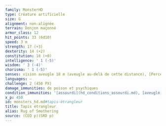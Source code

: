 ```yaml
---
family: MonsterHD
type: Créature artificielle
size: G
alignment: non-alignée
terrain: Donjon maçonné
armor_class: 12
hit_points: 33 (6d10)
speed: 3 m
strength: 17 (+3)
dexterity: 14 (+2)
constitution: 10 (+0)
intelligence: ' 1 (-5)'
wisdom: ' 3 (-4)'
charisma: ' 1 (-5)'
senses: vision aveugle 18 m (aveugle au-delà de cette distance), [Perception passive](hd_abilities_dexterity_perception_passive.md) 6
languages: —
challenge: 2 (450 PX)
damage_immunities: de poison et psychiques
condition_immunities: '[assourdi](hd_conditions_assourdi.md), [aveuglé](hd_conditions_aveugle.md), [charmé](hd_conditions_charme.md), [empoisonné](hd_conditions_empoisonne.md), [paralysé](hd_conditions_paralyse.md), [pétrifié](hd_conditions_petrifie.md) et [terrorisé](hd_conditions_terrorise.md)'
x_p: 450
id: monsters_hd.md#tapis-étrangleur
title: Tapis étrangleur
alias: Rug of Smothering
source: (CEO p)(SRD p)
---
```


